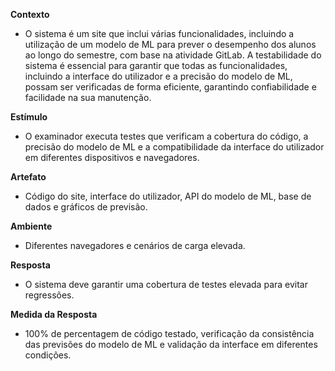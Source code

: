 **Contexto**

 - O sistema é um site que inclui várias funcionalidades, incluindo a utilização de um modelo de ML para prever o desempenho dos alunos ao longo do semestre, com base na atividade GitLab. A testabilidade do sistema é essencial para garantir que todas as funcionalidades, incluindo a interface do utilizador e a precisão do modelo de ML, possam ser verificadas de forma eficiente, garantindo confiabilidade e facilidade na sua manutenção.

**Estímulo**

 - O examinador executa testes que verificam a cobertura do código, a precisão do modelo de ML e a compatibilidade da interface do utilizador em diferentes dispositivos e navegadores.

**Artefato**

- Código do site, interface do utilizador, API do modelo de ML, base de dados e gráficos de previsão.

**Ambiente**

- Diferentes navegadores e cenários de carga elevada.

**Resposta**

- O sistema deve garantir uma cobertura de testes elevada para evitar regressões.

**Medida da Resposta**

- 100% de percentagem de código testado, verificação da consistência das previsões do modelo de ML e validação da interface em diferentes condições.
